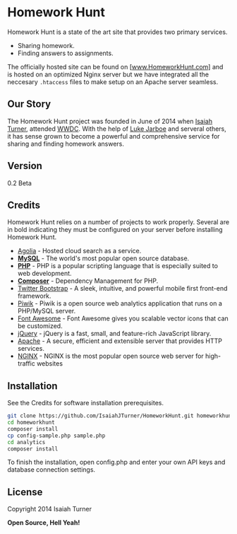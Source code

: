 Homework Hunt
=========

Homework Hunt is a state of the art site that provides two primary services. 

  - Sharing homework.
  - Finding answers to assignments.

The officially hosted site can be found on [www.HomeworkHunt.com] and is hosted on an optimized Nginx server but we have integrated all the neccesary `.htaccess` files to make setup on an Apache server seamless.

Our Story
----

The Homework Hunt project was founded in June of 2014 when [Isaiah Turner], attended [WWDC]. With the help of [Luke Jarboe] and serveral others, it has sense grown to become a powerful and comprehensive service for sharing and finding homework answers.

Version
----

0.2 Beta

Credits
-----------

Homework Hunt relies on a number of projects to work properly. Several are in bold indicating they must be configured on your server before installing Homework Hunt.

* [Agolia] - Hosted cloud search as a service.
* **[MySQL]** - The world's most popular open source database.
* **[PHP]** - PHP is a popular scripting language that is especially suited to web development.
* **[Composer]** - Dependency Management for PHP.
* [Twitter Bootstrap] - A sleek, intuitive, and powerful mobile first front-end framework.
* [Piwik] - Piwik is a open source web analytics application that runs on a PHP/MySQL server.
* [Font Awesome] - Font Awesome gives you scalable vector icons that can be customized.
* [jQuery] - jQuery is a fast, small, and feature-rich JavaScript library. 
* [Apache] - A secure, efficient and extensible server that provides HTTP services.
* [NGINX] - NGINX is the most popular open source web server for high-traffic websites

Installation
--------------

See the Credits for software installation prerequisites.

```sh
git clone https://github.com/IsaiahJTurner/HomeworkHunt.git homeworkhunt
cd homeworkhunt
composer install
cp config-sample.php sample.php
cd analytics
composer install
```

To finish the installation, open config.php and enter your own API keys and database connection settings.

License
----

Copyright 2014 Isaiah Turner


**Open Source, Hell Yeah!**

[www.HomeworkHunt.com]:http://homeworkhunt.com
[Agolia]:https://www.algolia.com/
[Composer]:https://getcomposer.org/
[MySQL]:http://www.mysql.com/
[PHP]:http://www.php.net/
[Piwik]:http://piwik.org/
[Twitter Bootstrap]:http://twitter.github.com/bootstrap/
[Font Awesome]:http://fortawesome.github.io/Font-Awesome/
[jQuery]:http://jquery.com
[Apache]:http://httpd.apache.org/
[NGINX]:http://nginx.org/
[Isaiah Turner]:http://isaiahjturner.com/
[Luke Jarboe]:http://lukejarboe.com/
[WWDC]:https://developer.apple.com/WWDC/
